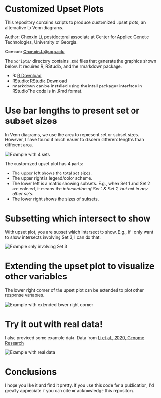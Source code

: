 # Customized Upset Plots
This repository contains scripts to produce customized upset plots, an alternative to Venn diagrams. 

 Author: Chenxin Li, postdoctoral associate at Center for Applied Genetic Technologies, University of Georgia. 

 Contact: [Chenxin.Li@uga.edu](Chenxin.Li@uga.edu)

The `Scripts/` directory contains `.Rmd` files that generate the graphics shown below. 
It requires R, RStudio, and the rmarkdown package. 

* R: [R Download](https://cran.r-project.org/bin/)
* RStudio: [RStudio Download](https://www.rstudio.com/products/rstudio/download/)
* rmarkdown can be installed using the intall packages interface in RStudioThe code is in .Rmd format.

# Use bar lengths to present set or subset sizes
In Venn diagrams, we use the area to represent set or subset sizes. 
However, I have found it much easier to discern different lengths than different area. 

![Example with 4 sets](https://github.com/cxli233/customized_upset_plots/blob/master/Results/upset_full.svg)

The customized upset plot has 4 parts: 
* The upper left shows the total set sizes.
* The upper right is legend/color scheme.
* The lower left is a matrix showing subsets. E.g., when Set 1 and Set 2 are colored, it means the *intersection of Set 1 & Set 2, but not in any other sets.*
* The lower right shows the sizes of subsets.   

# Subsetting which intersect to show
With upset plot, you are subset which intersect to show. 
E.g., if I only want to show intersects involving Set 3, I can do that. 

![Example only involving Set 3](https://github.com/cxli233/customized_upset_plots/blob/master/Results/upset_3only.svg)

# Extending the upset plot to visualize other variables 
The lower right corner of the upset plot can be extended to plot other response variables. 

![Example with extended lower right corner](https://github.com/cxli233/customized_upset_plots/blob/master/Results/upset_extended.svg) 

# Try it out with real data!
I also provided some example data. 
Data from [Li et al., 2020, Genome Research](https://www.ncbi.nlm.nih.gov/pubmed/31896557)

![Example with real data](https://github.com/cxli233/customized_upset_plots/blob/master/Results/real_data_upset_extended.svg)

# Conclusions
I hope you like it and find it pretty. 
If you use this code for a publication, I'd greatly appreciate if you can cite or acknowledge this repository. 
